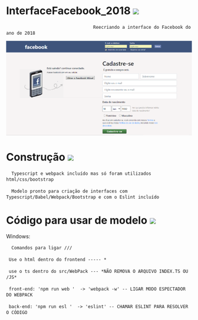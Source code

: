 # InterfaceFacebook_2018 <img src='https://img.shields.io/static/v1?label=build&message=Facebook&color=blue'>

                                     Reecriando a interface do Facebook do ano de 2018
                          
 <img src='https://github.com/joaocarlopa/InterfaceFacebook_2018/blob/main/read.png'>
 
 
 
 # Construção <img src='https://img.shields.io/static/v1?label=HTML&message=CSS&color=blue'>
 
      Typescript e webpack incluído mas só foram utilizados html/css/bootstrap
      
      Modelo pronto para criação de interfaces com Typescript/Babel/Webpack/Bootstrap e com o Eslint incluído
      
# Código para usar de modelo <img src='https://img.shields.io/static/v1?label=Typescript&message=Eslint&color=blueviolet'>

Windows:

      Comandos para ligar ///

     Use o html dentro do frontend ----- *

     use o ts dentro do src/WebPack --- *NÃO REMOVA O ARQUIVO INDEX.TS OU /JS*

     front-end: 'npm run web '  -> 'webpack -w' -- LIGAR MODO ESPECTADOR DO WEBPACK
     
     back-end: 'npm run esl '  -> 'eslint' -- CHAMAR ESLINT PARA RESOLVER O CÓDIGO






